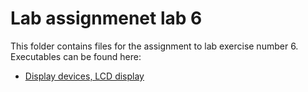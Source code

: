 # Lab assignmenet lab 6
This folder contains files for the assignment to lab exercise number 6.
Executables can be found here:

* [Display devices, LCD display](Labs/06-lcd)
